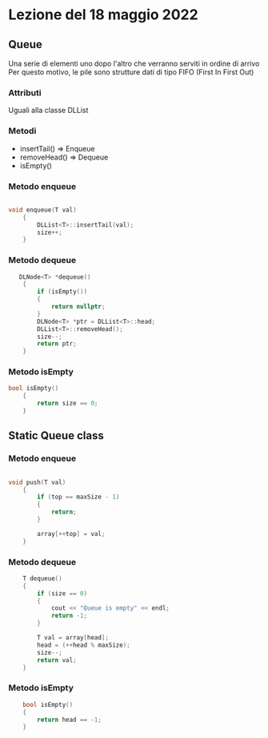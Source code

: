 # Lezione del 18 maggio 2022

## Queue

Una serie di elementi uno dopo l'altro che verranno serviti in ordine di arrivo
Per questo motivo, le pile sono strutture dati di tipo FIFO (First In First Out)

### Attributi

Uguali alla classe DLList

### Metodi

* insertTail() => Enqueue
* removeHead() => Dequeue
* isEmpty() 

### Metodo enqueue
```C++

void enqueue(T val)
    {
        DLList<T>::insertTail(val);
        size++;
    }

```
### Metodo dequeue
```C++
   DLNode<T> *dequeue()
    {
        if (isEmpty())
        {
            return nullptr;
        }
        DLNode<T> *ptr = DLList<T>::head;
        DLList<T>::removeHead();
        size--;
        return ptr;
    }
```

### Metodo isEmpty
```C++
bool isEmpty()
    {
        return size == 0;
    }
```
## Static Queue class

### Metodo enqueue
```C++

void push(T val)
    {
        if (top == maxSize - 1)
        {
            return;
        }

        array[++top] = val;
    }

```
### Metodo dequeue
```C++
    T dequeue()
    {
        if (size == 0)
        {
            cout << "Queue is empty" << endl;
            return -1;
        }

        T val = array[head];
        head = (++head % maxSize);
        size--;
        return val;
    }

```

### Metodo isEmpty
```C++
    bool isEmpty()
    {
        return head == -1;
    }
```